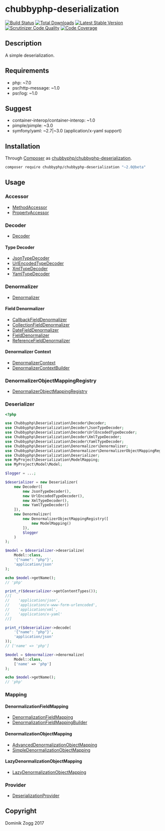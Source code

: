 # chubbyphp-deserialization

[![Build Status](https://api.travis-ci.org/chubbyphp/chubbyphp-deserialization.png?branch=master)](https://travis-ci.org/chubbyphp/chubbyphp-deserialization)
[![Total Downloads](https://poser.pugx.org/chubbyphp/chubbyphp-deserialization/downloads.png)](https://packagist.org/packages/chubbyphp/chubbyphp-deserialization)
[![Latest Stable Version](https://poser.pugx.org/chubbyphp/chubbyphp-deserialization/v/stable.png)](https://packagist.org/packages/chubbyphp/chubbyphp-deserialization)
[![Scrutinizer Code Quality](https://scrutinizer-ci.com/g/chubbyphp/chubbyphp-deserialization/badges/quality-score.png?b=master)](https://scrutinizer-ci.com/g/chubbyphp/chubbyphp-deserialization/?branch=master)
[![Code Coverage](https://scrutinizer-ci.com/g/chubbyphp/chubbyphp-deserialization/badges/coverage.png?b=master)](https://scrutinizer-ci.com/g/chubbyphp/chubbyphp-deserialization/?branch=master)

## Description

A simple deserialization.

## Requirements

 * php: ~7.0
 * psr/http-message: ~1.0
 * psr/log: ~1.0

## Suggest

 * container-interop/container-interop: ~1.0
 * pimple/pimple: ~3.0
 * symfony/yaml: ~2.7|~3.0 (application/x-yaml support)

## Installation

Through [Composer](http://getcomposer.org) as [chubbyphp/chubbyphp-deserialization][1].

```sh
composer require chubbyphp/chubbyphp-deserialization "~2.0@beta"
```

## Usage

### Accessor

 * [MethodAccessor][2]
 * [PropertyAccessor][3]

### Decoder

 * [Decoder][4]

#### Type Decoder

 * [JsonTypeDecoder][5]
 * [UrlEncodedTypeDecoder][6]
 * [XmlTypeDecoder][7]
 * [YamlTypeDecoder][8]

### Denormalizer

 * [Denormalizer][9]

#### Field Denormalizer

 * [CallbackFieldDenormalizer][10]
 * [CollectionFieldDenormalizer][11]
 * [DateFieldDenormalizer][12]
 * [FieldDenormalizer][13]
 * [ReferenceFieldDenormalizer][14]

#### Denormalizer Context

 * [DenormalizerContext][15]
 * [DenormalizerContextBuilder][16]


### DenormalizerObjectMappingRegistry

* [DenormalizerObjectMappingRegistry][17]

### Deserializer

```php
<?php

use Chubbyphp\Deserialization\Decoder\Decoder;
use Chubbyphp\Deserialization\Decoder\JsonTypeDecoder;
use Chubbyphp\Deserialization\Decoder\UrlEncodedTypeDecoder;
use Chubbyphp\Deserialization\Decoder\XmlTypeDecoder;
use Chubbyphp\Deserialization\Decoder\YamlTypeDecoder;
use Chubbyphp\Deserialization\Denormalizer\Denormalizer;
use Chubbyphp\Deserialization\Denormalizer\DenormalizerObjectMappingRegistry;
use Chubbyphp\Deserialization\Deserializer;
use MyProject\Deserialization\ModelMapping;
use MyProject\Model\Model;

$logger = ...;

$deserializer = new Deserializer(
    new Decoder([
        new JsonTypeDecoder(),
        new UrlEncodedTypeDecoder(),
        new XmlTypeDecoder(),
        new YamlTypeDecoder()
    ]),
    new Denormalizer(
        new DenormalizerObjectMappingRegistry([
            new ModelMapping()
        ]),
        $logger
    )
);

$model = $deserializer->deserialize(
    Model::class,
    '{"name": "php"}',
    'application/json'
);

echo $model->getName();
// 'php'

print_r($deserializer->getContentTypes());
//[
//    'application/json',
//    'application/x-www-form-urlencoded',
//    'application/xml',
//    'application/x-yaml'
//]

print_r($deserializer->decode(
    '{"name": "php"}',
    'application/json'
));
// ['name' => 'php']

$model = $denormalizer->denormalize(
    Model::class,
    ['name' => 'php']
);

echo $model->getName();
// 'php'
```

### Mapping

#### DenormalizationFieldMapping

 * [DenormalizationFieldMapping][18]
 * [DenormalizationFieldMappingBuilder][19]

#### DenormalizationObjectMapping

 * [AdvancedDenormalizationObjectMapping][20]
 * [SimpleDenormalizationObjectMapping][21]

#### LazyDenormalizationObjectMapping

 * [LazyDenormalizationObjectMapping][22]

### Provider

* [DeserializationProvider][23]

## Copyright

Dominik Zogg 2017


[1]: https://packagist.org/packages/chubbyphp/chubbyphp-deserialization

[2]: doc/Accessor/MethodAccessor.md
[3]: doc/Accessor/PropertyAccessor.md

[4]: doc/Decoder/Decoder.md

[5]: doc/Decoder/JsonTypeDecoder.md
[6]: doc/Decoder/UrlEncodedTypeDecoder.md
[7]: doc/Decoder/XmlTypeDecoder.md
[8]: doc/Decoder/YamlTypeDecoder.md

[9]: doc/Denormalizer/Denormalizer.md

[10]: doc/Denormalizer/CallbackFieldDenormalizer.md
[11]: doc/Denormalizer/CollectionFieldDenormalizer.md
[12]: doc/Denormalizer/DateFieldDenormalizer.md
[13]: doc/Denormalizer/FieldDenormalizer.md
[14]: doc/Denormalizer/ReferenceFieldDenormalizer.md

[15]: doc/Denormalizer/DenormalizerContext.md
[16]: doc/Denormalizer/DenormalizerContextBuilder.md

[17]: doc/Denormalizer/DenormalizerObjectMappingRegistry.md

[18]: doc/Mapping/DenormalizationFieldMapping.md
[19]: doc/Mapping/DenormalizationFieldMappingBuilder.md

[20]: doc/Mapping/AdvancedDenormalizationObjectMapping.md
[21]: doc/Mapping/SimpleDenormalizationObjectMapping.md

[22]: doc/Mapping/LazyDenormalizationObjectMapping.md

[23]: doc/Provider/DeserializationProvider.md
